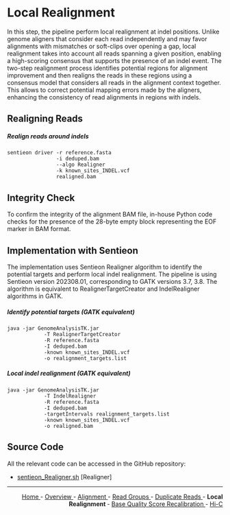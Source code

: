 
# Local Realignment

In this step, the pipeline perform local realignment at indel positions. Unlike genome aligners that consider each read independently and may favor alignments with mismatches or soft-clips over opening a gap, local realignment takes into account all reads spanning a given position, enabling a high-scoring consensus that supports the presence of an indel event. The two-step realignment process identifies potential regions for alignment improvement and then realigns the reads in these regions using a consensus model that considers all reads in the alignment context together. This allows to correct potential mapping errors made by the aligners, enhancing the consistency of read alignments in regions with indels.

## Realigning Reads

##### Realign reads around indels

```text
sentieon driver -r reference.fasta
                -i deduped.bam
                --algo Realigner
                -k known_sites_INDEL.vcf
                realigned.bam
```

## Integrity Check

To confirm the integrity of the alignment BAM file, in-house Python code checks for the presence of the 28-byte empty block representing the EOF marker in BAM format.

## Implementation with Sentieon

The implementation uses Sentieon Realigner algorithm to identify the potential targets and perform local indel realignment. The pipeline is using Sentieon version 202308.01, corresponding to GATK versions 3.7, 3.8. The algorithm is equivalent to RealignerTargetCreator and IndelRealigner algorithms in GATK.

##### Identify potential targets (GATK equivalent)

```text
java -jar GenomeAnalysisTK.jar 
            -T RealignerTargetCreator
            -R reference.fasta
            -I deduped.bam 
            -known known_sites_INDEL.vcf
            -o realignment_targets.list
```

##### Local indel realignment (GATK equivalent)

```text
java -jar GenomeAnalysisTK.jar 
            -T IndelRealigner
            -R reference.fasta
            -I deduped.bam
            -targetIntervals realignment_targets.list
            -known known_sites_INDEL.vcf
            -o realigned.bam
```

## Source Code

All the relevant code can be accessed in the GitHub repository:

  - [sentieon_Realigner.sh](https://github.com/smaht-dac/sentieon-pipelines/blob/main/dockerfiles/sentieon/sentieon_Realigner.sh) [Realigner]

---

<!-- This section relies on the html links generated by GitHub Pages 
and will not render correctly in Markdown -->
<div style="text-align: right">
    <a href="/pipelines-docs/"> Home </a> -
    <a href="0_Overview.html"> Overview </a> -
    <a href="1_Alignment.html"> Alignment </a> -
    <a href="2_Read_Groups.html"> Read Groups </a> -
    <a href="3_Duplicate_Reads.html"> Duplicate Reads </a> -
    <a> <b> Local Realignment </b> </a> -
    <a href="5_Base_Quality_Score_Recalibration.html"> Base Quality Score Recalibration </a> -
    <a href="6_Hi-C.html"> Hi-C </a>
</div>